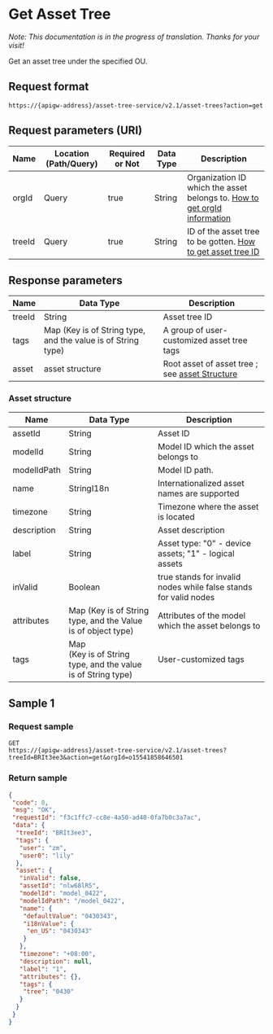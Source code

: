 # Get Asset Tree

*Note:  This documentation is in the progress of translation. Thanks for your visit!*

Get an asset tree under the specified OU.

## Request format

```
https://{apigw-address}/asset-tree-service/v2.1/asset-trees?action=get
```

## Request parameters (URI)

| Name | Location (Path/Query) | Required or Not | Data Type | Description |
|---------------|------------------|----------|-----------|--------------|
| orgId         | Query            | true     | String    | Organization ID which the asset belongs to. [How to get orgId information](/docs/api/en/latest/api_faqs#how-to-get-orgid-information-orgid)                |
| treeId        | Query            | true    | String    | ID of the asset tree to be gotten. [How to get asset tree ID](/docs/api/en/latest/api_faqs#id)        |


## Response parameters

| Name | Data Type | Description |
|-------------|-----------------------------------|-----------------------------|
| treeId| String                            | Asset tree ID                    |
| tags| Map (Key is of String type, and the value is of String type) | A group of user-customized asset tree tags  |
| asset| asset structure                   | Root asset of asset tree ; see [asset Structure](/docs/api/en/latest/asset_tree/get_asset_tree.html#asset-assetstruc)              |

### Asset structure <assetstruc>

| Name | Data Type | Description |
|-------|-------|---------------------------|
| assetId |  String | Asset ID|
|modelId|String|Model ID which the asset belongs to|
|modelIdPath|String|Model ID path. |
| name | StringI18n |Internationalized asset names are supported|
|timezone  |  String  |Timezone where the asset is located
| description | String | Asset description|
| label  | String | Asset type: "0" - device assets; "1" - logical assets|
| inValid  | Boolean | true stands for invalid nodes while false stands for valid nodes|
|attributes   |Map  (Key is of String type, and the Value is of object type)  |Attributes of the model which the asset belongs to|
|tags|Map<br>(Key is of String type, and the value is of String type)|User-customized tags|



## Sample 1

### Request sample

```
GET
https://{apigw-address}/asset-tree-service/v2.1/asset-trees?treeId=BRIt3ee3&action=get&orgId=o15541858646501
```

### Return sample

```json
{
 "code": 0,
 "msg": "OK",
 "requestId": "f3c1ffc7-cc8e-4a50-ad40-0fa7b0c3a7ac",
 "data": {
  "treeId": "BRIt3ee3",
  "tags": {
   "user": "zm",
   "user0": "lily"
  },
  "asset": {
   "inValid": false,
   "assetId": "nlw68lR5",
   "modelId": "model_0422",
   "modelIdPath": "/model_0422",
   "name": {
    "defaultValue": "0430343",
    "i18nValue": {
     "en_US": "0430343"
    }
   },
   "timezone": "+08:00",
   "description": null,
   "label": "1",
   "attributes": {},
   "tags": {
    "tree": "0430"
   }
  }
 }
}
```

